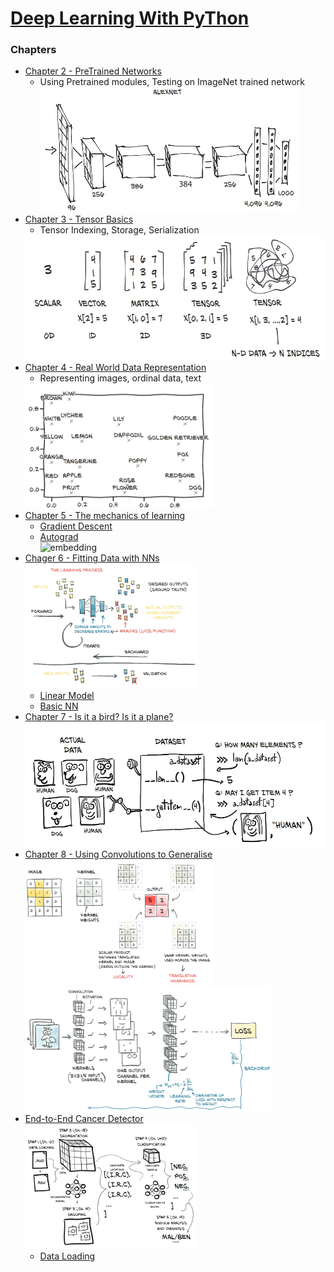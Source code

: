 # [Deep Learning With PyThon](https://pytorch.org/assets/deep-learning/Deep-Learning-with-PyTorch.pdf)

### Chapters

* [Chapter 2 - PreTrained Networks](./Chapter2_PretrainedModules)
    * Using Pretrained modules, Testing on ImageNet trained network  
      <img src="resources/alexnet.jpg" alt="alexnet" height="200">
* [Chapter 3 - Tensor Basics](./Chapter_3_Tensor_Basics)
    * Tensor Indexing, Storage, Serialization  
    <img src="resources/tensors.jpg" alt="tensors" height="200">
* [Chapter 4 - Real World Data Representation](./Chapter_4_real_world_data_representation_using_tensors)
    * Representing images, ordinal data, text  
    <img src="resources/word_embedding.jpg" alt="word_embedding" height="200">
* [Chapter 5 - The mechanics of learning](./Chapter_5_the_mechanics_of_learning)
    * [Gradient Descent](./Chapter_5_the_mechanics_of_learning/gradient_descent.ipynb)
    * [Autograd](./Chapter_5_the_mechanics_of_learning/autograd.ipynb)  
      <img src="resources/embedding.jpg" alt="embedding" height="200">
* [Chager 6 - Fitting Data with NNs](./Chapter_6_using_nn_to_fit_data)  
  <img src="resources/learning.jpg" alt="learning" height="200">
  * [Linear Model](./Chapter_6_using_nn_to_fit_data/fitting_data_with_nn.ipynb)
  * [Basic NN](./Chapter_6_using_nn_to_fit_data/basic_nn.ipynb)
* [Chapter 7 - Is it a bird? Is it a plane?](./Chapter_7_birds_vs_planes/is_it_a_bird.ipynb)  
    <img src="resources/pt_dataset.jpg" alt="pt_dataset" height="200">
* [Chapter 8 - Using Convolutions to Generalise](./Chapter_8_using_conv_to_generalise)  
    <img src="resources/conv_kernel.jpg" alt="conv_kernel" height="200">  
    <img src="resources/conv_learning.jpg" alt="conv_learning" height="200">  
* [End-to-End Cancer Detector](./Chapter_9_cancer_detection)  
  <img src="resources/end_to_end.jpg" alt="end_to_end" height="200">  
    * [Data Loading](./Chapter_9_cancer_detection/cancer_detector/dsets.py)

